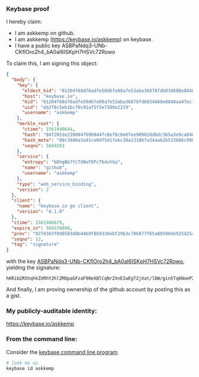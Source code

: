 ### Keybase proof

I hereby claim:

  * I am askkemp on github.
  * I am askkemp (https://keybase.io/askkemp) on keybase.
  * I have a public key ASBPaNdq3-UNb-CKflOro2h4_bA0aI6ISKpH7HSVc72Rowo

To claim this, I am signing this object:

```json
{
  "body": {
    "key": {
      "eldest_kid": "01204f68d76adfe50d6fe08a7e53aba36878fdb034688e8848aa47ec749573bd91a30a",
      "host": "keybase.io",
      "kid": "01204f68d76adfe50d6fe08a7e53aba36878fdb034688e8848aa47ec749573bd91a30a",
      "uid": "eb2f8c5eb1bc70c91af5f3e7380a2219",
      "username": "askkemp"
    },
    "merkle_root": {
      "ctime": 1561940644,
      "hash": "84f2853e239804f696044fc0ef8c0e6fee90902ddbdc3b5a3e9ca840737d768d1a3dd7dbd766b913d656a0a3faa6270e062d3d7710c7e58590bdef34180dddbc",
      "hash_meta": "89c3946a3a91ce0df5d1febc38a1310b7a34aa62b533b66c9906f3b3491a171b",
      "seqno": 5669203
    },
    "service": {
      "entropy": "bDhgBk7YcTXNxFDPcT64vhGa",
      "name": "github",
      "username": "askkemp"
    },
    "type": "web_service_binding",
    "version": 2
  },
  "client": {
    "name": "keybase.io go client",
    "version": "4.1.0"
  },
  "ctime": 1561940679,
  "expire_in": 504576000,
  "prev": "9274303f0d0503d8b44b9f8b933debf29b3c70b877f65a80590eb925d2541e0a",
  "seqno": 12,
  "tag": "signature"
}
```

with the key [ASBPaNdq3-UNb-CKflOro2h4_bA0aI6ISKpH7HSVc72Rowo](https://keybase.io/askkemp), yielding the signature:

```
hKRib2R5hqhkZXRhY2hlZMOpaGFzaF90eXBlCqNrZXnEIwEgT2jXat/lDW/gin5Tq6NoeP2wNGiOiEiqR+x0lXO9kaMKp3BheWxvYWTESpcCDMQgknQwPw0FA9i0S5+Lkz3r8ps8cLh39lqAWQ65JdJUHgrEIDmI6/8swx7BU+0+IwcBxV1IXSi/H7lqq78ju8SlDeA0AgHCo3NpZ8RA0hJ6pww2vdnY/hIx1yatOYpLoccI3Cq1LSbngtURI8qdbfFQMvbeUzZihCek90OF9uxRm59ybVkgGJ1iW6P0AKhzaWdfdHlwZSCkaGFzaIKkdHlwZQildmFsdWXEIJxcFi/O+nfvhrO6hzKzMluDMN5q8f0LxI2wa5iz8LFjo3RhZ80CAqd2ZXJzaW9uAQ==

```

And finally, I am proving ownership of the github account by posting this as a gist.

### My publicly-auditable identity:

https://keybase.io/askkemp

### From the command line:

Consider the [keybase command line program](https://keybase.io/download).

```bash
# look me up
keybase id askkemp
```
